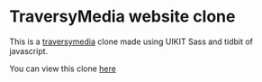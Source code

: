 # TraversyMedia website clone 
This is a [traversymedia](https://traversymedia.com) clone made using UIKIT Sass and tidbit of javascript.

You can view this clone [here](https://codepen.io/bonge-ian/pen/ymyVBv)